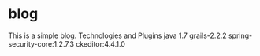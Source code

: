 # blog
This is a simple blog. Technologies and Plugins
java 1.7
grails-2.2.2
spring-security-core:1.2.7.3
ckeditor:4.4.1.0
